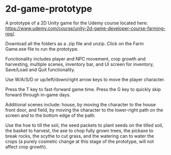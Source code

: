 # 2d-game-prototype
A prototype of a 2D Unity game for the Udemy course located here: https://www.udemy.com/course/unity-2d-game-developer-course-farming-rpg/. 

Download all the folders as a .zip file and unzip. Click on the Farm Game.exe file to run the prototype.

Functionality includes player and NPC movement, crop growth and harvesting, multiple scenes, inventory bar, and UI screen for inventory, Save/Load and Quit functionality.

Use W/A/S/D or up/left/down/right arrow keys to move the player character.

Press the T key to fast-forward game time. Press the G key to quickly skip forward through in-game days.

Additional scenes include: house, by moving the character to the house front door, and field, by moving the character to the lower-right path on the screen and to the bottom edge of the path.

Use the hoe to till the soil, the seed packets to plant seeds on the tilled soil, the basket to harvest, the axe to chop fully grown trees, the pickaxe to break rocks, the scythe to cut grass, and the watering can to water the crops (a purely cosmetic change at this stage of the prototype, will not affect crop growth).

